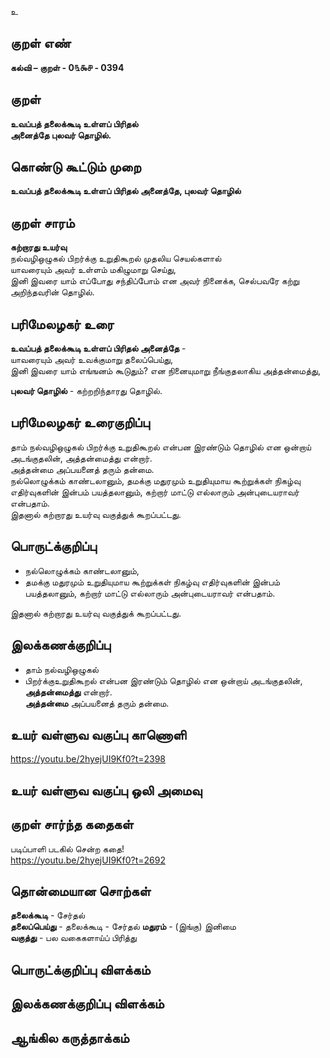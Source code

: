 உ

## குறள் எண் 

**கல்வி – குறள் - 0௩௯௪ - 0394**  

## குறள் 

**உவப்பத் தலைக்கூடி உள்ளப் பிரிதல்  
அனைத்தே புலவர் தொழில்.**

## கொண்டு கூட்டும் முறை

**உவப்பத் தலைக்கூடி உள்ளப் பிரிதல் அனைத்தே, புலவர் தொழில்**

## குறள் சாரம் 

**கற்றாரது உயர்வு**    
நல்வழிஒழுகல் பிறர்க்கு உறுதிகூறல் முதலிய செயல்களால்   
யாவரையும் அவர் உள்ளம் மகிழுமாறு செய்து,  
இனி இவரை யாம் எப்போது சந்திப்போம் என அவர் நினைக்க, செல்பவரே கற்று அறிந்தவரின் தொழில்.

## பரிமேலழகர் உரை

**உவப்பத் தலைக்கூடி உள்ளப் பிரிதல் அனைத்தே** -   
யாவரையும் அவர் உவக்குமாறு தலைப்பெய்து,  
இனி இவரை யாம் எங்ஙனம் கூடுதும்? என நினையுமாறு நீங்குதலாகிய அத்தன்மைத்து,  

**புலவர் தொழில்** - கற்றறிந்தாரது தொழில். 

## பரிமேலழகர் உரைகுறிப்பு   

தாம் நல்வழிஒழுகல் பிறர்க்கு உறுதிகூறல் என்பன இரண்டும் தொழில் என ஒன்றாய் அடங்குதலின், அத்தன்மைத்து என்றார்.  
அத்தன்மை அப்பயனைத் தரும் தன்மை.  
நல்லொழுக்கம் காண்டலானும், தமக்கு மதுரமும் உறுதியுமாய கூற்றுக்கள் நிகழ்வு எதிர்வுகளின் இன்பம் பயத்தலானும், கற்றார் மாட்டு எல்லாரும் அன்புடையராவர் என்பதாம்.  
இதனால் கற்றாரது உயர்வு வகுத்துக் கூறப்பட்டது.    

## பொருட்க்குறிப்பு 

* நல்லொழுக்கம் காண்டலானும்,  
* தமக்கு மதுரமும் உறுதியுமாய கூற்றுக்கள் நிகழ்வு எதிர்வுகளின் இன்பம் பயத்தலானும், கற்றார் மாட்டு எல்லாரும் அன்புடையராவர் என்பதாம்.  

இதனால் கற்றாரது உயர்வு வகுத்துக் கூறப்பட்டது.  

## இலக்கணக்குறிப்பு  

* தாம் நல்வழிஒழுகல்  
* பிறர்க்குஉறுதிகூறல் என்பன இரண்டும் தொழில் என ஒன்றாய் அடங்குதலின், **அத்தன்மைத்து** என்றார்.  
**அத்தன்மை** அப்பயனைத் தரும் தன்மை.

## உயர் வள்ளுவ வகுப்பு காணொளி

https://youtu.be/2hyejUI9Kf0?t=2398

## உயர் வள்ளுவ வகுப்பு ஒலி அமைவு 

 
## குறள் சார்ந்த கதைகள் 

படிப்பாளி படகில் சென்ற கதை!  
https://youtu.be/2hyejUI9Kf0?t=2692

## தொன்மையான சொற்கள்

**தலைக்கூடி** - சேர்தல்  
**தலைப்பெய்து** - தலைக்கூடி - சேர்தல்
**மதுரம்** - (இங்கு) இனிமை  
**வகுத்து** - பல வகைகளாய்ப் பிரித்து

## பொருட்க்குறிப்பு விளக்கம்


## இலக்கணக்குறிப்பு விளக்கம்


## ஆங்கில கருத்தாக்கம் 


